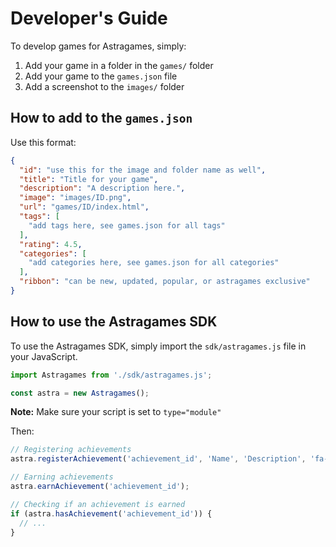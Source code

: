 # Developer's Guide

To develop games for Astragames, simply:

1. Add your game in a folder in the `games/` folder
2. Add your game to the `games.json` file
3. Add a screenshot to the `images/` folder

## How to add to the `games.json`

Use this format:

```json
{
  "id": "use this for the image and folder name as well",
  "title": "Title for your game",
  "description": "A description here.",
  "image": "images/ID.png",
  "url": "games/ID/index.html",
  "tags": [
    "add tags here, see games.json for all tags"
  ],
  "rating": 4.5,
  "categories": [
    "add categories here, see games.json for all categories"
  ],
  "ribbon": "can be new, updated, popular, or astragames exclusive"
}
```

## How to use the Astragames SDK

To use the Astragames SDK, simply import the `sdk/astragames.js` file in your JavaScript.

```javascript
import Astragames from './sdk/astragames.js';

const astra = new Astragames();
```

**Note:** Make sure your script is set to `type="module"`

Then:

```javascript
// Registering achievements
astra.registerAchievement('achievement_id', 'Name', 'Description', 'fa-icon-name');

// Earning achievements
astra.earnAchievement('achievement_id');

// Checking if an achievement is earned
if (astra.hasAchievement('achievement_id')) {
  // ...
}
```